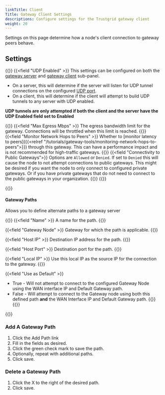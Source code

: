 ```yaml
---
linkTitle: Client
Title: Gateway Client Settings
descriptions: Configure settings for the Trustgrid gateway client
weight: 20
---
```


Settings on this page determine how a node's client connection to gateway peers behave.

## Settings

{{<fields>}}
{{<field "UDP Enabled" >}}
This settings can be configured on both the [gateway server](../gateway-server) and [gateway client](../gateway-client) sub-panel.

- On a server, this will determine if the server will listen for UDP tunnel connections on the configured [UDP port](#udp-port).
- On a client, this will determine if the client will attempt to build UDP tunnels to any server with UDP enabled.

**UDP tunnels are only attempted if both the client and the server have the UDP Enabled field set to Enabled**

{{</field >}}
{{<field "Max Egress Mbps" >}}
The egress bandwidth limit for the gateway. Connections will be throttled when this limit is reached.
{{</field >}}
{{<field "Monitor Network Hops to Peers" >}}
Whether to [monitor latency to peers]({{<relref "/tutorials/gateway-tools/monitoring-network-hops-to-peers">}}) through this gateway. This can have a performance impact and is not recommended for high-traffic gateways.
{{</field >}}
{{<field "Connectivity to Public Gateways">}}
Options are `Allowed` or `Denied`. If set to `Denied` this will cause the node to not attempt connections to public gateways. This might be desired if you want the node to only connect to configured private gateways. Or if you have private gateways that do not need to connect to the public gateways in your organization.
{{</field>}}
{{</fields>}}

{{<tgimg src="gateway-client-settings.png" width="85%" caption="Gateway Client settings" alt="screenshot of gateway client settings">}}

#### Gateway Paths

Allows you to define alternate paths to a gateway server

{{<fields>}}
{{<field "Name" >}}
A name for the path.
{{</field >}}

{{<field "Gateway Node" >}}
Gateway for which the path is applicable.
{{</field >}}

{{<field "Host IP" >}}
Destination IP address for the path.
{{</field >}}

{{<field "Host Port" >}}
Destination port for the path.
{{</field >}}

{{<field "Local IP" >}}
Use this local IP as the source IP for the connection to the gateway.
{{</field >}}

{{<field "Use as Default" >}}

- True - Will not attempt to connect to the configured Gateway Node using the WAN interface IP and Default Gateway path.
- False - Will attempt to connect to the Gateway node using both this defined path **and** the WAN Interface IP and Default Gateway path.
  {{</field >}}
  {{</fields>}}

{{<tgimg src="gateway-paths.png" width="85%" caption="Example Gateway Path" alt="Screenshot of the gateway paths table">}}

### Add A Gateway Path

1. Click the Add Path link
1. Fill in the fields as desired.
1. Click the green check mark to save the path.
1. Optionally, repeat with additional paths.
1. Click save.

### Delete a Gateway Path

1. Click the X to the right of the desired path.
1. Click save.
